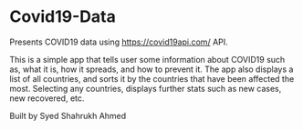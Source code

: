 # Covid19-Data
Presents COVID19 data using https://covid19api.com/ API. 

This is a simple app that tells user some information about COVID19 such as, what it is, how it spreads, and how to prevent it. The app also displays a list of all countries, and sorts it by the countries that have been affected the most. Selecting any countries, displays further stats such as new cases, new recovered, etc.


Built by Syed Shahrukh Ahmed
